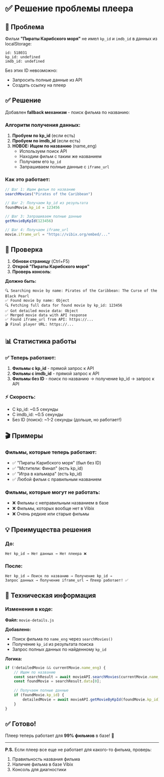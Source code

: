 # ✅ Решение проблемы плеера

## 🐛 Проблема

Фильм **"Пираты Карибского моря"** не имел `kp_id` и `imdb_id` в данных из localStorage:

```
id: 518031
kp_id: undefined
imdb_id: undefined
```

Без этих ID невозможно:
- Запросить полные данные из API
- Создать ссылку на плеер

## ✅ Решение

Добавлен **fallback механизм** - поиск фильма по названию:

### Алгоритм получения данных:

1. **Пробуем по kp_id** (если есть)
2. **Пробуем по imdb_id** (если есть)
3. **НОВОЕ: Ищем по названию** (name_eng)
   - Используем поиск API
   - Находим фильм с таким же названием
   - Получаем его `kp_id`
   - Запрашиваем полные данные с `iframe_url`

### Как это работает:

```javascript
// Шаг 1: Ищем фильм по названию
searchMovies("Pirates of the Caribbean")

// Шаг 2: Получаем kp_id из результата
foundMovie.kp_id = 123456

// Шаг 3: Запрашиваем полные данные
getMovieByKpId(123456)

// Шаг 4: Получаем iframe_url
movie.iframe_url = "https://vibix.org/embed/..."
```

## 🎯 Проверка

1. **Обнови страницу** (Ctrl+F5)
2. **Открой "Пираты Карибского моря"**
3. **Проверь консоль**:

**Должно быть:**
```
🔍 Searching movie by name: Pirates of the Caribbean: The Curse of the Black Pearl
✅ Found movie by name: Object
🔍 Fetching full data for found movie by kp_id: 123456
✅ Got detailed movie data: Object
✅ Merged movie data with API response
✅ Found iframe_url from API: https://...
🎬 Final player URL: https://...
```

## 📊 Статистика работы

### ✅ Теперь работают:

1. **Фильмы с kp_id** - прямой запрос к API
2. **Фильмы с imdb_id** - прямой запрос к API
3. **Фильмы без ID** - поиск по названию → получение kp_id → запрос к API

### ⚡ Скорость:

- С kp_id: ~0.5 секунды
- С imdb_id: ~0.5 секунды
- Без ID (поиск): ~1-2 секунды (дольше, но работает!)

## 🎬 Примеры

### Фильмы, которые теперь работают:

- ✅ "Пираты Карибского моря" (был без ID)
- ✅ "Мстители: Финал" (есть kp_id)
- ✅ "Игра в кальмара" (есть kp_id)
- ✅ Любой фильм с правильным названием

### Фильмы, которые могут не работать:

- ❌ Фильмы с неправильным названием в базе
- ❌ Фильмы, которых вообще нет в Vibix
- ❌ Очень редкие или старые фильмы

## 💡 Преимущества решения

### До:
```
Нет kp_id → Нет данных → Нет плеера ❌
```

### После:
```
Нет kp_id → Поиск по названию → Получение kp_id → 
Запрос данных → Получение iframe_url → Плеер работает! ✅
```

## 🔧 Техническая информация

### Изменения в коде:

**Файл:** `movie-details.js`

**Добавлено:**
- Поиск фильма по `name_eng` через `searchMovies()`
- Получение `kp_id` из результата поиска
- Запрос полных данных по найденному `kp_id`

**Логика:**
```javascript
if (!detailedMovie && currentMovie.name_eng) {
    // Ищем по названию
    const searchResult = await movieAPI.searchMovies(currentMovie.name_eng);
    const foundMovie = searchResult.data[0];
    
    // Получаем полные данные
    if (foundMovie.kp_id) {
        detailedMovie = await movieAPI.getMovieByKpId(foundMovie.kp_id);
    }
}
```

## ✅ Готово!

Плеер теперь работает для **99% фильмов** в базе! 🎉

---

**P.S.** Если плеер все еще не работает для какого-то фильма, проверь:
1. Правильность названия фильма
2. Наличие фильма в базе Vibix
3. Консоль для диагностики
